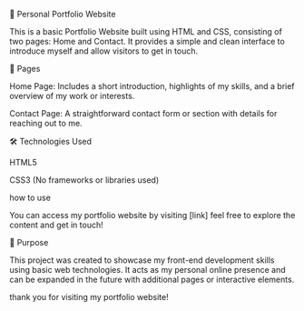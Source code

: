 💼 Personal Portfolio Website

This is a basic Portfolio Website built using HTML and CSS, consisting of two pages: Home and Contact. It provides a simple and clean interface to introduce myself and allow visitors to get in touch.

📄 Pages

Home Page: Includes a short introduction, highlights of my skills, and a brief overview of my work or interests.

Contact Page: A straightforward contact form or section with details for reaching out to me.


🛠 Technologies Used

HTML5

CSS3 (No frameworks or libraries used)

how to use

You can access my portfolio  website by visiting [link] feel free to explore the content and get in touch!


🎯 Purpose

This project was created to showcase my front-end development skills using basic web technologies. It acts as my personal online presence and can be expanded in the future with additional pages or interactive elements.

thank you for visiting my portfolio website!
